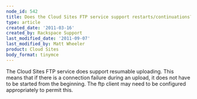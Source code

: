 ```yaml
---
node_id: 542
title: Does the Cloud Sites FTP service support restarts/continuations?
type: article
created_date: '2011-03-16'
created_by: Rackspace Support
last_modified_date: '2011-09-07'
last_modified_by: Matt Wheeler
product: Cloud Sites
body_format: tinymce
---
```


The Cloud Sites FTP service does support resumable uploading. This means
that if there is a connection failure during an upload, it does not have
to be started from the beginning. The ftp client may need to be
configured appropriately to permit this.

